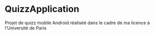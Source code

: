 # QuizzApplication

Projet de quizz mobile Android réaliséé dans le cadre de ma licence à l'Université de Paris
